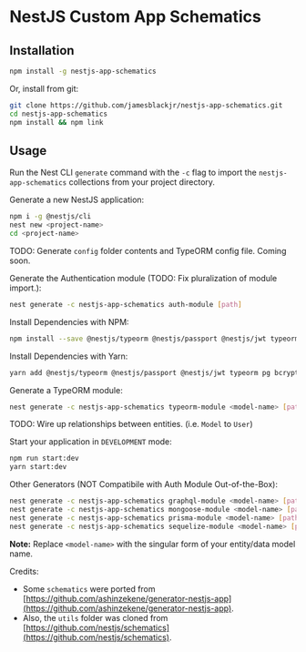 # NestJS Custom App Schematics

## Installation

```bash
npm install -g nestjs-app-schematics
```

Or, install from git:

```bash
git clone https://github.com/jamesblackjr/nestjs-app-schematics.git
cd nestjs-app-schematics
npm install && npm link
```

## Usage

Run the Nest CLI `generate` command with the `-c` flag to import the `nestjs-app-schematics` collections from your project directory.

Generate a new NestJS application:

```bash
npm i -g @nestjs/cli
nest new <project-name>
cd <project-name>
```

TODO: Generate `config` folder contents and TypeORM config file. Coming soon.

Generate the Authentication module (TODO: Fix pluralization of module import.):

```bash
nest generate -c nestjs-app-schematics auth-module [path]
```

Install Dependencies with NPM:

```bash
npm install --save @nestjs/typeorm @nestjs/passport @nestjs/jwt typeorm pg bcryptjs config passport passport-jwt class-validator class-transformer
```

Install Dependencies with Yarn:

```bash
yarn add @nestjs/typeorm @nestjs/passport @nestjs/jwt typeorm pg bcryptjs config passport passport-jwt class-validator class-transformer
```

Generate a TypeORM module:

```bash
nest generate -c nestjs-app-schematics typeorm-module <model-name> [path]
```

TODO: Wire up relationships between entities. (i.e. `Model` to `User`)

Start your application in `DEVELOPMENT` mode:

```bash
npm run start:dev
yarn start:dev
```

Other Generators (NOT Compatibile with Auth Module Out-of-the-Box):

```bash
nest generate -c nestjs-app-schematics graphql-module <model-name> [path]
nest generate -c nestjs-app-schematics mongoose-module <model-name> [path]
nest generate -c nestjs-app-schematics prisma-module <model-name> [path]
nest generate -c nestjs-app-schematics sequelize-module <model-name> [path]
```

**Note:** Replace `<model-name>` with the singular form of your entity/data model name.

Credits:

- Some `schematics` were ported from [https://github.com/ashinzekene/generator-nestjs-app](https://github.com/ashinzekene/generator-nestjs-app).
- Also, the `utils` folder was cloned from [https://github.com/nestjs/schematics](https://github.com/nestjs/schematics).
